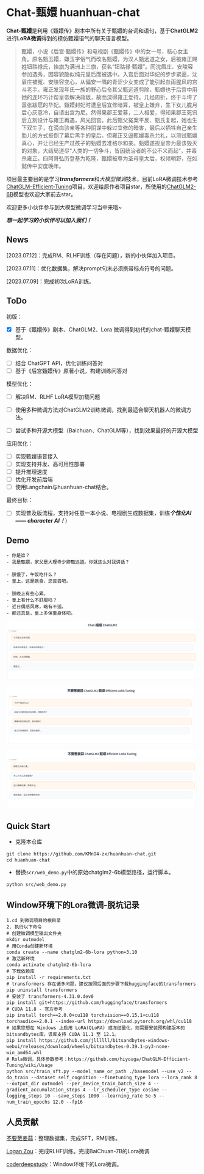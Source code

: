 # Chat-甄嬛 huanhuan-chat

**Chat-甄嬛**是利用《甄嬛传》剧本中所有关于甄嬛的台词和语句，基于**ChatGLM2**进行**LoRA微调**得到的模仿甄嬛语气的聊天语言模型。

> 甄嬛，小说《后宫·甄嬛传》和电视剧《甄嬛传》中的女一号，核心女主角。原名甄玉嬛，嫌玉字俗气而改名甄嬛，为汉人甄远道之女，后被雍正赐姓钮祜禄氏，抬旗为满洲上三旗，获名“钮祜禄·甄嬛”。同沈眉庄、安陵容参加选秀，因容貌酷似纯元皇后而被选中。入宫后面对华妃的步步紧逼，沈眉庄被冤、安陵容变心，从偏安一隅的青涩少女变成了能引起血雨腥风的宫斗老手。雍正发现年氏一族的野心后令其父甄远道剪除，甄嬛也于后宫中用她的连环巧计帮皇帝解决政敌，故而深得雍正爱待。几经周折，终于斗垮了嚣张跋扈的华妃。甄嬛封妃时遭皇后宜修暗算，被皇上嫌弃，生下女儿胧月后心灰意冷，自请出宫为尼。然得果郡王爱慕，二人相爱，得知果郡王死讯后立刻设计与雍正再遇，风光回宫。此后甄父冤案平反、甄氏复起，她也生下双生子，在滴血验亲等各种阴谋中躲过宜修的暗害，最后以牺牲自己亲生胎儿的方式扳倒了幕后黑手的皇后。但雍正又逼甄嬛毒杀允礼，以测试甄嬛真心，并让已经生产过孩子的甄嬛去准格尔和亲。甄嬛遂视皇帝为最该毁灭的对象，大结局道尽“人类的一切争斗，皆因统治者的不公不义而起”，并毒杀雍正。四阿哥弘历登基为乾隆，甄嬛被尊为圣母皇太后，权倾朝野，在如懿传中安度晚年。

项目最主要目的是学习***transformers***和*大模型微调*技术，目前LoRA微调技术参考[ChatGLM-Efficient-Tuning](https://github.com/hiyouga/ChatGLM-Efficient-Tuning)项目，欢迎给原作者项目star，所使用的[ChatGLM2-6B](https://github.com/THUDM/ChatGLM2-6B)模型也欢迎大家前去star。

欢迎更多小伙伴参与到大模型微调学习当中来哦~

***想一起学习的小伙伴可以加入我们！***

## News

[2023.07.12]：完成RM、RLHF训练（存在问题），新的小伙伴加入项目。

[2023.07.11]：优化数据集，解决prompt句末必须携带标点符号的问题。

[2023.07.09]：完成初次LoRA训练。

## ToDo

初版：
- [x] 基于《甄嬛传》剧本、ChatGLM2、Lora 微调得到初代的chat-甄嬛聊天模型。

数据优化：
- [ ] 结合 ChatGPT API，优化训练问答对
- [ ] 基于《后宫甄嬛传》原著小说，构建训练问答对

模型优化：

- [ ] 解决RM、RLHF LoRA模型加载问题

- [ ] 使用多种微调方法对ChatGLM2训练微调，找到最适合聊天机器人的微调方法。
- [ ] 尝试多种开源大模型（Baichuan、ChatGLM等），找到效果最好的开源大模型

应用优化：
- [ ] 实现甄嬛语音接入
- [ ] 实现支持并发、高可用性部署
- [ ] 提升推理速度
- [ ] 优化开发前后端
- [ ] 使用Langchain与huanhuan-chat结合。

最终目标：
- [ ] 实现普及版流程，支持对任意一本小说、电视剧生成数据集，训练***个性化AI —— character AI！***）

## Demo

```
- 你是谁？
- 我是甄嬛，家父是大理寺少卿甄远道。你就这么对我讲话？

- 朕饿了，午饭吃什么？
- 皇上，这是瞧食，您尝尝吧。

- 朕晚上有些心累。
- 皇上有什么不舒服吗？
- 近日偶感风寒，略有不适。
- 那还真是，皇上多保重身体吧。
```

![](image/侍寝.png)

![](image/午饭吃什么.png)

![](image/晚上有些心累.png)

## Quick Start

- 克隆本仓库

```
git clone https://github.com/KMnO4-zx/huanhuan-chat.git
cd huanhuan-chat
```

- 替换`scr/web_demo.py`中的原始chatglm2-6b模型路径，运行脚本。

```
python src/web_demo.py
```
## Window环境下的Lora微调-脱坑记录

```
1.cd 到微调项目的根目录
2. 执行以下命令
# 创建微调模型输出文件夹
mkdir outmodel
# 用Conda创建新环境
conda create --name chatglm2-6b-lora python=3.10
# 激活新环境
conda activate chatglm2-6b-lora
# 下载依赖库
pip install -r requirements.txt
# transformers 存在诸多问题，建议按照后面的步骤下载huggingface的transformers
pip uninstall transformers
# 安装了 transformers-4.31.0.dev0
pip install git+https://github.com/huggingface/transformers
# CUDA 11.8 - 官方参考
pip install torch==2.0.0+cu118 torchvision==0.15.1+cu118 torchaudio==2.0.1 --index-url https://download.pytorch.org/whl/cu118
# 如果您想在 Windows 上启用 LoRA(QLoRA) 或冻结量化，则需要安装预构建版本的bitsandbytes库，该库支持 CUDA 11.1 至 12.1。
pip install https://github.com/jllllll/bitsandbytes-windows-webui/releases/download/wheels/bitsandbytes-0.39.1-py3-none-win_amd64.whl
# Rola微调，具体参数参考：https://github.com/hiyouga/ChatGLM-Efficient-Tuning/wiki/Usage
python src/train_sft.py --model_name_or_path ./basemodel --use_v2 --do_train --dataset self_cognition --finetuning_type lora --lora_rank 8 --output_dir outmodel --per_device_train_batch_size 4 --gradient_accumulation_steps 4 --lr_scheduler_type cosine --logging_steps 10 --save_steps 1000 --learning_rate 5e-5 --num_train_epochs 12.0 --fp16
```
## 人员贡献

[不要葱姜蒜](https://github.com/KMnO4-zx)：整理数据集，完成SFT，RM训练。

[Logan Zou](https://github.com/nowadays0421)：完成RLHF训练。完成BaiChuan-7B的Lora微调

[coderdeepstudy](https://github.com/coderdeepstudy)：Window环境下的Lora微调。
